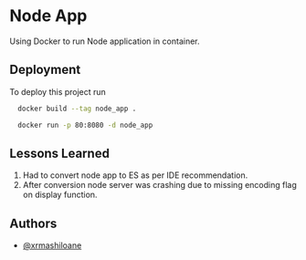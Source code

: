 
# Node App 

Using Docker to run Node application in container.


## Deployment

To deploy this project run


```bash
  docker build --tag node_app .
```

```bash
  docker run -p 80:8080 -d node_app
```


## Lessons Learned

  1. Had to convert node app to ES as per IDE recommendation.
  2. After conversion node server was crashing due to missing encoding flag on display function.
  


## Authors

- [@xrmashiloane](https://www.github.com/xrmashiloane)

